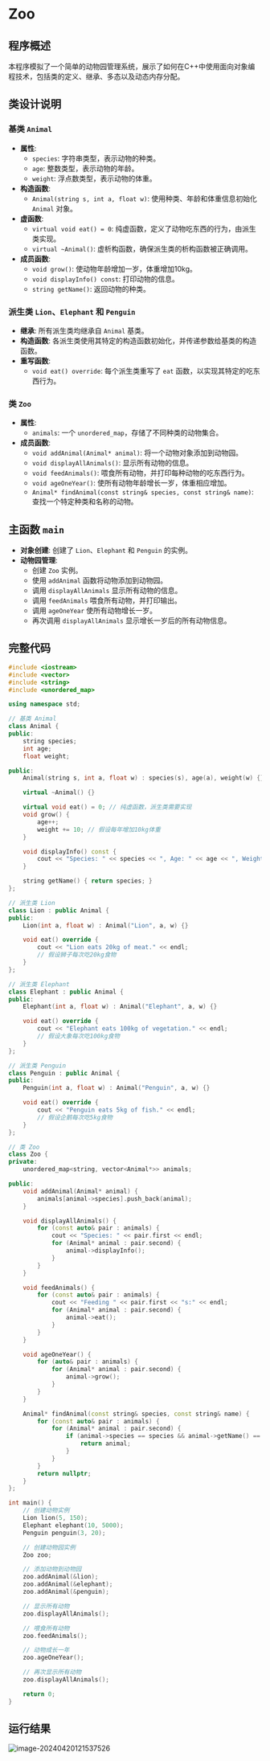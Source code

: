 # Zoo

## 程序概述

本程序模拟了一个简单的动物园管理系统，展示了如何在C++中使用面向对象编程技术，包括类的定义、继承、多态以及动态内存分配。

## 类设计说明

### 基类 `Animal`

- **属性**:
  - `species`: 字符串类型，表示动物的种类。
  - `age`: 整数类型，表示动物的年龄。
  - `weight`: 浮点数类型，表示动物的体重。
- **构造函数**:
  - `Animal(string s, int a, float w)`: 使用种类、年龄和体重信息初始化 `Animal` 对象。
- **虚函数**:
  - `virtual void eat() = 0`: 纯虚函数，定义了动物吃东西的行为，由派生类实现。
  - `virtual ~Animal()`: 虚析构函数，确保派生类的析构函数被正确调用。
- **成员函数**:
  - `void grow()`: 使动物年龄增加一岁，体重增加10kg。
  - `void displayInfo() const`: 打印动物的信息。
  - `string getName()`: 返回动物的种类。

### 派生类 `Lion`、`Elephant` 和 `Penguin`

- **继承**: 所有派生类均继承自 `Animal` 基类。
- **构造函数**: 各派生类使用其特定的构造函数初始化，并传递参数给基类的构造函数。
- **重写函数**:
  - `void eat() override`: 每个派生类重写了 `eat` 函数，以实现其特定的吃东西行为。

### 类 `Zoo`

- **属性**:
  - `animals`: 一个 `unordered_map`，存储了不同种类的动物集合。
- **成员函数**:
  - `void addAnimal(Animal* animal)`: 将一个动物对象添加到动物园。
  - `void displayAllAnimals()`: 显示所有动物的信息。
  - `void feedAnimals()`: 喂食所有动物，并打印每种动物的吃东西行为。
  - `void ageOneYear()`: 使所有动物年龄增长一岁，体重相应增加。
  - `Animal* findAnimal(const string& species, const string& name)`: 查找一个特定种类和名称的动物。

## 主函数 `main`

- **对象创建**: 创建了 `Lion`、`Elephant` 和 `Penguin` 的实例。
- **动物园管理**:
  - 创建 `Zoo` 实例。
  - 使用 `addAnimal` 函数将动物添加到动物园。
  - 调用 `displayAllAnimals` 显示所有动物的信息。
  - 调用 `feedAnimals` 喂食所有动物，并打印输出。
  - 调用 `ageOneYear` 使所有动物增长一岁。
  - 再次调用 `displayAllAnimals` 显示增长一岁后的所有动物信息。

## 完整代码

```c++
#include <iostream>
#include <vector>
#include <string>
#include <unordered_map>

using namespace std;

// 基类 Animal
class Animal {
public:
    string species;
    int age;
    float weight;

public:
    Animal(string s, int a, float w) : species(s), age(a), weight(w) {}

    virtual ~Animal() {}

    virtual void eat() = 0; // 纯虚函数，派生类需要实现
    void grow() {
        age++;
        weight += 10; // 假设每年增加10kg体重
    }

    void displayInfo() const {
        cout << "Species: " << species << ", Age: " << age << ", Weight: " << weight << endl;
    }

    string getName() { return species; }
};

// 派生类 Lion
class Lion : public Animal {
public:
    Lion(int a, float w) : Animal("Lion", a, w) {}

    void eat() override {
        cout << "Lion eats 20kg of meat." << endl;
        // 假设狮子每次吃20kg食物
    }
};

// 派生类 Elephant
class Elephant : public Animal {
public:
    Elephant(int a, float w) : Animal("Elephant", a, w) {}

    void eat() override {
        cout << "Elephant eats 100kg of vegetation." << endl;
        // 假设大象每次吃100kg食物
    }
};

// 派生类 Penguin
class Penguin : public Animal {
public:
    Penguin(int a, float w) : Animal("Penguin", a, w) {}

    void eat() override {
        cout << "Penguin eats 5kg of fish." << endl;
        // 假设企鹅每次吃5kg食物
    }
};

// 类 Zoo
class Zoo {
private:
    unordered_map<string, vector<Animal*>> animals;

public:
    void addAnimal(Animal* animal) {
        animals[animal->species].push_back(animal);
    }

    void displayAllAnimals() {
        for (const auto& pair : animals) {
            cout << "Species: " << pair.first << endl;
            for (Animal* animal : pair.second) {
                animal->displayInfo();
            }
        }
    }

    void feedAnimals() {
        for (const auto& pair : animals) {
            cout << "Feeding " << pair.first << "s:" << endl;
            for (Animal* animal : pair.second) {
                animal->eat();
            }
        }
    }

    void ageOneYear() {
        for (auto& pair : animals) {
            for (Animal* animal : pair.second) {
                animal->grow();
            }
        }
    }

    Animal* findAnimal(const string& species, const string& name) {
        for (const auto& pair : animals) {
            for (Animal* animal : pair.second) {
                if (animal->species == species && animal->getName() == name) {
                    return animal;
                }
            }
        }
        return nullptr;
    }
};

int main() {
    // 创建动物实例
    Lion lion(5, 150);
    Elephant elephant(10, 5000);
    Penguin penguin(3, 20);

    // 创建动物园实例
    Zoo zoo;

    // 添加动物到动物园
    zoo.addAnimal(&lion);
    zoo.addAnimal(&elephant);
    zoo.addAnimal(&penguin);

    // 显示所有动物
    zoo.displayAllAnimals();

    // 喂食所有动物
    zoo.feedAnimals();

    // 动物成长一年
    zoo.ageOneYear();

    // 再次显示所有动物
    zoo.displayAllAnimals();

    return 0;
}
```

## 运行结果

![image-20240420121537526](img/image-20240420121537526.png)